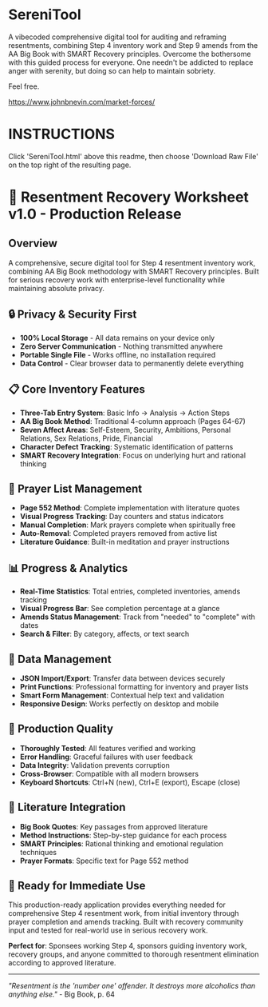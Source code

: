 # SereniTool

A vibecoded comprehensive digital tool for auditing and reframing resentments, combining Step 4 inventory work and Step 9 amends from the AA Big Book with SMART Recovery principles.  Overcome the bothersome with this guided process for everyone. One needn't be addicted to replace anger with serenity, but doing so can help to maintain sobriety.

Feel free.  

https://www.johnbnevin.com/market-forces/

# INSTRUCTIONS
Click 'SereniTool.html' above this readme, then choose 'Download Raw File' on the top right of the resulting page.

# 🌟 Resentment Recovery Worksheet v1.0 - Production Release

## Overview
A comprehensive, secure digital tool for Step 4 resentment inventory work, combining AA Big Book methodology with SMART Recovery principles. Built for serious recovery work with enterprise-level functionality while maintaining absolute privacy.

## 🔒 **Privacy & Security First**
- **100% Local Storage** - All data remains on your device only
- **Zero Server Communication** - Nothing transmitted anywhere
- **Portable Single File** - Works offline, no installation required
- **Data Control** - Clear browser data to permanently delete everything

## 📋 **Core Inventory Features**
- **Three-Tab Entry System**: Basic Info → Analysis → Action Steps
- **AA Big Book Method**: Traditional 4-column approach (Pages 64-67)
- **Seven Affect Areas**: Self-Esteem, Security, Ambitions, Personal Relations, Sex Relations, Pride, Financial
- **Character Defect Tracking**: Systematic identification of patterns
- **SMART Recovery Integration**: Focus on underlying hurt and rational thinking

## 🙏 **Prayer List Management**
- **Page 552 Method**: Complete implementation with literature quotes
- **Visual Progress Tracking**: Day counters and status indicators
- **Manual Completion**: Mark prayers complete when spiritually free
- **Auto-Removal**: Completed prayers removed from active list
- **Literature Guidance**: Built-in meditation and prayer instructions

## 📊 **Progress & Analytics**
- **Real-Time Statistics**: Total entries, completed inventories, amends tracking
- **Visual Progress Bar**: See completion percentage at a glance
- **Amends Status Management**: Track from "needed" to "complete" with dates
- **Search & Filter**: By category, affects, or text search

## 💾 **Data Management**
- **JSON Import/Export**: Transfer data between devices securely
- **Print Functions**: Professional formatting for inventory and prayer lists
- **Smart Form Management**: Contextual help text and validation
- **Responsive Design**: Works perfectly on desktop and mobile

## 🎯 **Production Quality**
- **Thoroughly Tested**: All features verified and working
- **Error Handling**: Graceful failures with user feedback
- **Data Integrity**: Validation prevents corruption
- **Cross-Browser**: Compatible with all modern browsers
- **Keyboard Shortcuts**: Ctrl+N (new), Ctrl+E (export), Escape (close)

## 📖 **Literature Integration**
- **Big Book Quotes**: Key passages from approved literature
- **Method Instructions**: Step-by-step guidance for each process
- **SMART Principles**: Rational thinking and emotional regulation techniques
- **Prayer Formats**: Specific text for Page 552 method

## 🚀 **Ready for Immediate Use**
This production-ready application provides everything needed for comprehensive Step 4 resentment work, from initial inventory through prayer completion and amends tracking. Built with recovery community input and tested for real-world use in serious recovery work.

**Perfect for**: Sponsees working Step 4, sponsors guiding inventory work, recovery groups, and anyone committed to thorough resentment elimination according to approved literature.

---
*"Resentment is the 'number one' offender. It destroys more alcoholics than anything else."* - Big Book, p. 64

